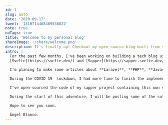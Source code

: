 ```yaml
---
id: 1
slug: auto
date: '2020-09-17'
tweet: '1310714468469538822'
note: true
noTags: true
title: 'Welcome to my personal blog'
shareImage: '/share/welcome.png'
description: It's finally up! Checkout my open source blog built from scratch.
intro: |
  For the past few months, I've been working on building a tech blog using
  [Svelte](https://svelte.dev/) and [Sapper](https://sapper.svelte.dev/) from scratch!

  I'm planing to make some articles about **Laravel**, **PHP**, **Javascript**, **Docker**, **microservices**, etc. 

  During the COVID 19  lockdown, I had more time to finish the implementation and now it can be put into production. I've great inspiration from [Vuepress](https://vuepress.vuejs.org/) but decided to do all the job with Svelte to try it out.

  I've open-sourced the code of my sapper project containing this own site on Github just in case you want to inspect it. You can learn a lit bit more about me [here](/about).

  During the start of this adventure, I will be posting some of the solutions to the "challenges" I've faced during the development.

  Hope to see you soon.

  Ángel Blanco.
---
```

